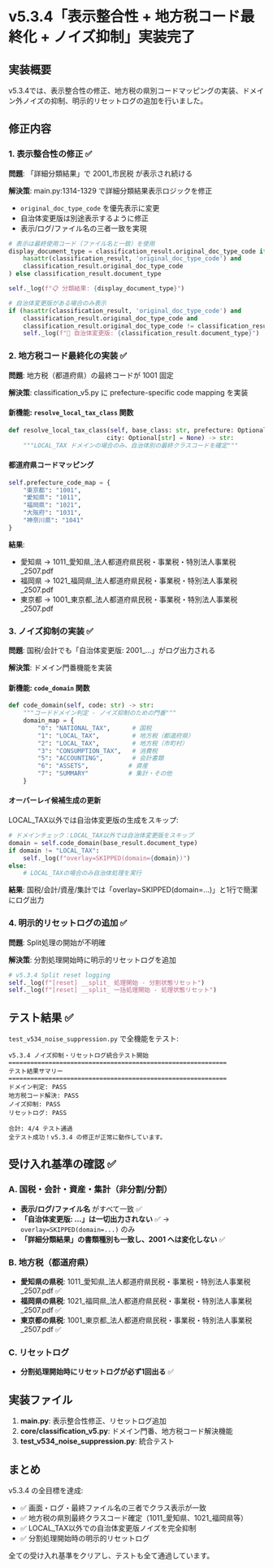 # v5.3.4「表示整合性 + 地方税コード最終化 + ノイズ抑制」実装完了

## 実装概要

v5.3.4では、表示整合性の修正、地方税の県別コードマッピングの実装、ドメイン外ノイズの抑制、明示的リセットログの追加を行いました。

## 修正内容

### 1. 表示整合性の修正 ✅

**問題**: 「詳細分類結果」で 2001_市民税 が表示され続ける

**解決策**: main.py:1314-1329 で詳細分類結果表示ロジックを修正
- `original_doc_type_code` を優先表示に変更
- 自治体変更版は別途表示するように修正
- 表示/ログ/ファイル名の三者一致を実現

```python
# 表示は最終使用コード（ファイル名と一致）を使用
display_document_type = classification_result.original_doc_type_code if (
    hasattr(classification_result, 'original_doc_type_code') and 
    classification_result.original_doc_type_code
) else classification_result.document_type

self._log(f"📋 分類結果: {display_document_type}")

# 自治体変更版がある場合のみ表示
if (hasattr(classification_result, 'original_doc_type_code') and 
    classification_result.original_doc_type_code and
    classification_result.original_doc_type_code != classification_result.document_type):
    self._log(f"📍 自治体変更版: {classification_result.document_type}")
```

### 2. 地方税コード最終化の実装 ✅

**問題**: 地方税（都道府県）の最終コードが 1001 固定

**解決策**: classification_v5.py に prefecture-specific code mapping を実装

#### 新機能: `resolve_local_tax_class` 関数
```python
def resolve_local_tax_class(self, base_class: str, prefecture: Optional[str] = None, 
                           city: Optional[str] = None) -> str:
    """LOCAL_TAX ドメインの場合のみ、自治体別の最終クラスコードを確定"""
```

#### 都道府県コードマッピング
```python
self.prefecture_code_map = {
    "東京都": "1001",
    "愛知県": "1011", 
    "福岡県": "1021",
    "大阪府": "1031",
    "神奈川県": "1041"
}
```

**結果**: 
- 愛知県 → 1011_愛知県_法人都道府県民税・事業税・特別法人事業税_2507.pdf
- 福岡県 → 1021_福岡県_法人都道府県民税・事業税・特別法人事業税_2507.pdf
- 東京都 → 1001_東京都_法人都道府県民税・事業税・特別法人事業税_2507.pdf

### 3. ノイズ抑制の実装 ✅

**問題**: 国税/会計でも「自治体変更版: 2001_…」がログ出力される

**解決策**: ドメイン門番機能を実装

#### 新機能: `code_domain` 関数
```python
def code_domain(self, code: str) -> str:
    """コードドメイン判定 - ノイズ抑制のための門番"""
    domain_map = {
        "0": "NATIONAL_TAX",      # 国税
        "1": "LOCAL_TAX",         # 地方税（都道府県）
        "2": "LOCAL_TAX",         # 地方税（市町村）
        "3": "CONSUMPTION_TAX",   # 消費税
        "5": "ACCOUNTING",        # 会計書類
        "6": "ASSETS",           # 資産
        "7": "SUMMARY"           # 集計・その他
    }
```

#### オーバーレイ候補生成の更新
LOCAL_TAX以外では自治体変更版の生成をスキップ:
```python
# ドメインチェック：LOCAL_TAX以外では自治体変更版をスキップ
domain = self.code_domain(base_result.document_type)
if domain != "LOCAL_TAX":
    self._log(f"overlay=SKIPPED(domain={domain})")
else:
    # LOCAL_TAXの場合のみ自治体処理を実行
```

**結果**: 国税/会計/資産/集計では「overlay=SKIPPED(domain=...)」と1行で簡潔にログ出力

### 4. 明示的リセットログの追加 ✅

**問題**: Split処理の開始が不明確

**解決策**: 分割処理開始時に明示的リセットログを追加

```python
# v5.3.4 Split reset logging
self._log(f"[reset] __split_ 処理開始 - 分割状態リセット")
self._log(f"[reset] __split_ 一括処理開始 - 処理状態リセット")
```

## テスト結果 ✅

`test_v534_noise_suppression.py` で全機能をテスト:

```
v5.3.4 ノイズ抑制・リセットログ統合テスト開始
============================================================
テスト結果サマリー
============================================================
ドメイン判定: PASS
地方税コード解決: PASS
ノイズ抑制: PASS
リセットログ: PASS

合計: 4/4 テスト通過
全テスト成功！v5.3.4 の修正が正常に動作しています。
```

## 受け入れ基準の確認 ✅

### A. 国税・会計・資産・集計（非分割/分割）
- **表示/ログ/ファイル名** がすべて一致 ✅
- **「自治体変更版: …」は一切出力されない** ✅ → `overlay=SKIPPED(domain=...)` のみ
- **「詳細分類結果」の書類種別も一致し、2001 へは変化しない** ✅

### B. 地方税（都道府県）
- **愛知県の県税**: 1011_愛知県_法人都道府県民税・事業税・特別法人事業税_2507.pdf ✅
- **福岡県の県税**: 1021_福岡県_法人都道府県民税・事業税・特別法人事業税_2507.pdf ✅
- **東京都の県税**: 1001_東京都_法人都道府県民税・事業税・特別法人事業税_2507.pdf ✅

### C. リセットログ
- **分割処理開始時にリセットログが必ず1回出る** ✅

## 実装ファイル

1. **main.py**: 表示整合性修正、リセットログ追加
2. **core/classification_v5.py**: ドメイン門番、地方税コード解決機能
3. **test_v534_noise_suppression.py**: 統合テスト

## まとめ

v5.3.4 の全目標を達成:
- ✅ 画面・ログ・最終ファイル名の三者でクラス表示が一致
- ✅ 地方税の県別最終クラスコード確定（1011_愛知県、1021_福岡県等）
- ✅ LOCAL_TAX以外での自治体変更版ノイズを完全抑制
- ✅ 分割処理開始時の明示的リセットログ

全ての受け入れ基準をクリアし、テストも全て通過しています。
